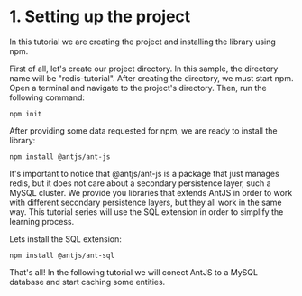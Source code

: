 # 1. Setting up the project

In this tutorial we are creating the project and installing the library using npm.

First of all, let's create our project directory. In this sample, the directory name will be "redis-tutorial". After creating the directory, we must start npm. Open a terminal and navigate to the project's directory. Then, run the following command:

```
npm init
```

After providing some data requested for npm, we are ready to install the library:

```
npm install @antjs/ant-js
```

It's important to notice that @antjs/ant-js is a package that just manages redis, but it does not care about a secondary persistence layer, such a MySQL cluster. We provide you libraries that extends AntJS in order to work with different secondary persistence layers, but they all work in the same way. This tutorial series will use the SQL extension in order to simplify the learning process.

Lets install the SQL extension:

```
npm install @antjs/ant-sql
```

That's all! In the following tutorial we will conect AntJS to a MySQL database and start caching some entities.
